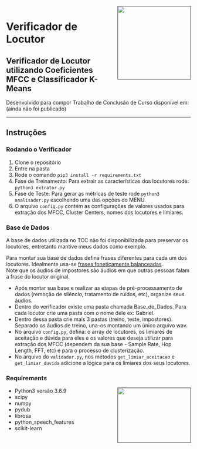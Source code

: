 <a href="">
<img src="https://user-images.githubusercontent.com/29777680/118411176-a28e7b00-b669-11eb-9bce-ee8abab52ec4.jpg" align="right" height="200" width="200" ></a>

# Verificador de Locutor    

Verificador de Locutor utilizando Coeficientes MFCC e Classificador K-Means    
-------------

Desenvolvido para compor Trabalho de Conclusão de Curso disponível em: (ainda não foi publicado)   

---

## Instruções

### Rodando o Verificador
1. Clone o repositório
2. Entre na pasta
3. Rode o comando `pip3 install -r requirements.txt`
4. Fase de Treinamento: Para extrair as características dos locutores rode: `python3 extrator.py`
5. Fase de Teste: Para gerar as métricas de teste rode `python3 analisador.py` escolhendo uma das opções do MENU. 
6. O arquivo `config.py` contém as configurações de valores usados para extração dos MFCC, Cluster Centers, nomes dos locutores e limiares.

### Base de Dados
A base de dados utilizada no TCC não foi disponibilizada para preservar os locutores, entretanto mantive meus dados como exemplo.

Para montar sua base de dados defina frases diferentes para cada um dos locutores. Idealmente usa-se [frases foneticamente balanceadas](https://jcis.sbrt.org.br/jcis/article/view/166/80).  
Note que os áudios de impostores são áudios em que outras pessoas falam a frase do locutor original.  
- Após montar sua base e realizar as etapas de pré-processamento de dados (remoção de silêncio, tratamento de ruídos, etc), organize seus áudios.   
- Dentro do verificador existe uma pasta chamada Base_de_Dados. Para cada locutor crie uma pasta com o nome dele ex: Gabriel.   
- Dentro dessa pasta crie mais 3 pastas (treino, teste, impostores). Separado os áudios de treino, una-os montando um único arquivo wav.   
- No arquivo `config.py`, defina: o array de locutores, os limiares de aceitação e dúvida para eles e os valores que deseja utilizar para extração dos MFCC (dependem da sua base - Sample Rate, Hop Length, FFT, etc) e para o processo de clusterização.  
- No arquivo do `validador.py`, nos métodos `get_limiar_aceitacao` e `get_limiar_duvida` adicione a lógica para os limiares dos seus locutores.
 



### Requirements
<a href="">
 <img src="https://user-images.githubusercontent.com/29777680/118411562-8c81ba00-b66b-11eb-95b3-60eb07f9824e.jpg" align="right" height="150" width="200" >
</a>

- Python3 versão 3.6.9
- scipy
- numpy
- pydub
- librosa
- python_speech_features
- scikit-learn
